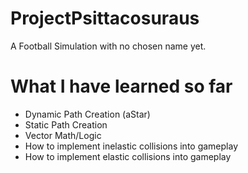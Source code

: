 # ProjectPsittacosuraus

A Football Simulation with no chosen name yet.


# What I have learned so far

* Dynamic Path Creation (aStar)
* Static Path Creation
* Vector Math/Logic
* How to implement inelastic collisions into gameplay
* How to implement elastic collisions into gameplay

